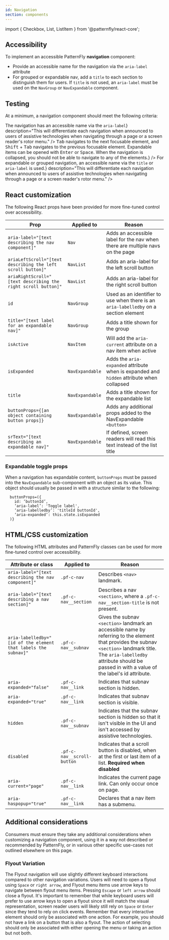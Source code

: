 ```yaml
---
id: Navigation
section: components
---
```


import { Checkbox, List, ListItem } from '@patternfly/react-core';


## Accessibility

To implement an accessible PatternFly **navigation** component:
- Provide an accessible name for the navigation via the `aria-label` attribute
- For grouped or expandable nav, add a `title` to each section to distinguish them for users. If `title` is not used, an `aria-label` must be used on the `NavGroup` or `NavExpandable` component.



## Testing

At a minimum, a navigation component should meet the following criteria:

<List isPlain>
  <ListItem>
    <Checkbox id="navigation-a11y-checkbox-1" label={<span>The navigation has an accessible name via the <code className="ws-code">aria-label</code></span>} description="This will differentiate each navigation when announced to users of assistive technologies when navigating through a page or a screen reader's rotor menu." />
  </ListItem>
  <ListItem>
    <Checkbox id="navigation-a11y-checkbox-2" label="Standard keyboard navigation can be used to navigate between focusable elements within the navigation." description={<span><kbd>Tab</kbd> navigates to the next focusable element, and <kbd>Shift</kbd> + <kbd>Tab</kbd> navigates to the previous focusable element. Expandable items can be opened with <kbd>Enter</kbd> or <kbd>Space</kbd>.  When the navigation is collapsed, you should not be able to navigate to any of the elements.</span>} />
  </ListItem>
  <ListItem>
    <Checkbox id="navigation-a11y-checkbox-3" label={<span>For expandable or grouped navigation, an accessible name via the <code className="ws-code">title</code> or <code className="ws-code">aria-label</code> is used.</span>} description="This will differentiate each navigation when announced to users of assistive technologies when navigating through a page or a screen reader's rotor menu." />
  </ListItem>
</List>



## React customization

The following React props have been provided for more fine-tuned control over accessibility.

| Prop | Applied to | Reason | 
|---|---|---|
| `aria-label="[text describing the nav component]"` | `Nav` | 	Adds an accessible label for the nav when there are multiple navs on the page |
| `ariaLeftScroll="[text describing the left scroll button]"` | `NavList` | Adds an aria-label for the left scroll button |
| `ariaRightScroll="[text describing the right scroll button]"` | `NavList` | Adds an aria-label for the right scroll button |
| `id` | `NavGroup` | Used as an identifier to use when there is an `aria-labelledby` on a section element |
| `title="[text label for an expandable nav]"` | `NavGroup` | Adds a title shown for the group |
| `isActive` | `NavItem` |  Will add the `aria-current` attribute on a nav item when active |
| `isExpanded` | `NavExpandable` | Adds the `aria-expanded` attribute when is expanded and `hidden` attribute when collapsed |
| `title` | `NavExpandable` | Adds a title shown for the expandable list |
| `buttonProps={[an object containing button props]}` | `NavExpandable` | Adds any additional props added to the NavExpandable `<button>`|
| `srText="[text describing an expandable nav]"` | `NavExpandable` | If defined, screen readers will read this text instead of the list title |


### Expandable toggle props

When a navigation has expandable content, `buttonProps` must be passed into the `NavExpandable` sub-component with an object as its value. This object should usually be passed in with a structure similar to the following:

```noLive
  buttonProps=({
    id: ‘buttonId’, 
    ‘aria-label’: 'Toggle label', 
    ‘aria-labelledby’: 'titleId buttonId', 
    ‘aria-expanded’: this.state.isExpanded
  )}
  ```


## HTML/CSS customization

The following HTML attributes and PatternFly classes can be used for more fine-tuned control over accessibility.

| Attribute or class | Applied to | Reason |
| -- | -- | -- |
| `aria-label="[text describing the nav component]"` | `.pf-c-nav` |  Describes `<nav>` landmark. |
| `aria-label="[text describing a nav section]"` | `.pf-c-nav__section` |  Describes a nav `<section>`, where a `.pf-c-nav__section-title` is not present. |
| `aria-labelledby="[id of the element that labels the subnav]"` | `.pf-c-nav__subnav` |  Gives the subnav `<section>` landmark an accessible name by referring to the element that provides the subnav `<section>` landmark title. The `aria-labelledby` attribute should be passed in with a value of the label's id attribute.|
| `aria-expanded="false"` | `.pf-c-nav__link` |  Indicates that subnav section is hidden. |
| `aria-expanded="true"` | `.pf-c-nav__link` |  Indicates that subnav section is visible. |
| `hidden` | `.pf-c-nav__subnav` |  Indicates that the subnav section is hidden so that it isn't visible in the UI and isn't accessed by assistive technologies. |
| `disabled` | `.pf-c-nav__scroll-button` | Indicates that a scroll button is disabled, when at the first or last item of a list. **Required when disabled** |
| `aria-current="page"` | `.pf-c-nav__link` |  Indicates the current page link. Can only occur once on page. |
| `aria-haspopup="true"` | `.pf-c-nav__link` | Declares that a nav item has a submenu. |


## Additional considerations

Consumers must ensure they take any additional considerations when customizing a navigation component, using it in a way not described or recommended by PatternFly, or in various other specific use-cases not outlined elsewhere on this page.


### Flyout Variation

The Flyout navigation will use slightly different keyboard interactions compared to other navigation variations. Users will need to open a flyout using `Space` or `right arrow`, and Flyout menu items use arrow keys to navigate between flyout menu items. Pressing `Escape` or `left arrow` should close a flyout. It's important to remember that while keyboard users will prefer to use arrow keys to open a flyout since it will match the visual representation, screen reader users will likely still rely on `Space` or `Enter` since they tend to rely on click events. Remember that every interactive element should only be associated with one action. For example, you should not have a link on a button that is also a flyout. The action of selecting should only be associated with either opening the menu or taking an action but not both.